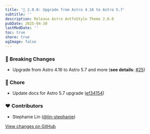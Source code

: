 ```yaml
---
title: '🚀 2.0.0: Upgrade from Astro 4.16 to Astro 5.7'
subtitle: ''
description: Release Astro AntfuStyle Theme 2.0.0
pubDate: 2025-04-30
lastModDate: ''
toc: true
share: true
ogImage: false
---
```


### 🚨 Breaking Changes

- Upgrade from Astro 4.16 to Astro 5.7 and more (**see details**: [#25](https://github.com/lin-stephanie/astro-antfustyle-theme/pull/25))

### 🏡 Chore

- Update docs for Astro 5.7 upgrade ([ef34154](https://github.com/lin-stephanie/astro-antfustyle-theme/commit/ef34154))

### ❤️ Contributors

- Stephanie Lin ([@lin-stephanie](https://github.com/lin-stephanie))

[View changes on GitHub](https://github.com/lin-stephanie/astro-antfustyle-theme/compare/1.6.0...2.0.0)
